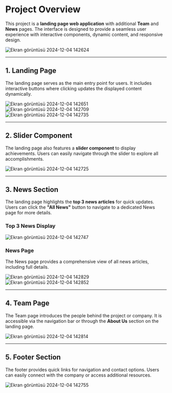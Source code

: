 # Project Overview

This project is a **landing page web application** with additional **Team** and **News** pages. The interface is designed to provide a seamless user experience with interactive components, dynamic content, and responsive design.

![Ekran görüntüsü 2024-12-04 142624](https://github.com/user-attachments/assets/46108a7c-2180-4a6f-b5ab-d9aef8b26264)

---

## 1. Landing Page  
The landing page serves as the main entry point for users. It includes interactive buttons where clicking updates the displayed content dynamically.  

![Ekran görüntüsü 2024-12-04 142651](https://github.com/user-attachments/assets/d8574a38-6ea4-40a2-bef7-92f7b56ece49)
![Ekran görüntüsü 2024-12-04 142709](https://github.com/user-attachments/assets/b4d0af4e-7c06-4289-b50c-e301319d5355)
![Ekran görüntüsü 2024-12-04 142735](https://github.com/user-attachments/assets/5deb6b43-e979-41b4-ac95-be082b73d88e)


---

## 2. Slider Component  
The landing page also features a **slider component** to display achievements. Users can easily navigate through the slider to explore all accomplishments.  

![Ekran görüntüsü 2024-12-04 142725](https://github.com/user-attachments/assets/ee832064-977b-41da-827a-5d5ea7687299)


---

## 3. News Section  
The landing page highlights the **top 3 news articles** for quick updates. Users can click the **"All News"** button to navigate to a dedicated News page for more details.  

### Top 3 News Display  

![Ekran görüntüsü 2024-12-04 142747](https://github.com/user-attachments/assets/b50f01e0-0247-4323-8f83-3e9ed8a463fc)

### News Page  
The News page provides a comprehensive view of all news articles, including full details.  

![Ekran görüntüsü 2024-12-04 142829](https://github.com/user-attachments/assets/c59bb709-2b1e-464c-8915-89448638c471)
![Ekran görüntüsü 2024-12-04 142852](https://github.com/user-attachments/assets/4dfae7ed-8e16-4042-a83c-883cf25c3924)


---

## 4. Team Page  
The Team page introduces the people behind the project or company. It is accessible via the navigation bar or through the **About Us** section on the landing page.  

![Ekran görüntüsü 2024-12-04 142814](https://github.com/user-attachments/assets/fa007ce8-e9f5-4261-b3df-89c85f70b38c)


---

## 5. Footer Section  
The footer provides quick links for navigation and contact options. Users can easily connect with the company or access additional resources.  

![Ekran görüntüsü 2024-12-04 142755](https://github.com/user-attachments/assets/ee72e49c-1839-4a20-8bd3-9a1a321069e9)
